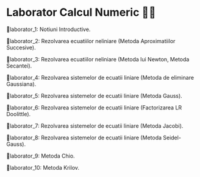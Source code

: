 # Laborator Calcul Numeric 👨‍💻

📒laborator_1: Notiuni Introductive.

📒laborator_2: Rezolvarea ecuatiilor neliniare (Metoda Aproximatiilor Succesive).

📒laborator_3: Rezolvarea ecuatiilor neliniare (Metoda lui Newton, Metoda Secantei).

📒laborator_4: Rezolvarea sistemelor de ecuatii liniare (Metoda de eliminare Gaussiana).

📒laborator_5: Rezolvarea sistemelor de ecuatii liniare (Metoda Gauss).

📒laborator_6: Rezolvarea sistemelor de ecuatii liniare (Factorizarea LR Doolittle).

📒laborator_7: Rezolvarea sistemelor de ecuatii liniare (Metoda Jacobi).

📒laborator_8: Rezolvarea sistemelor de ecuatii liniare (Metoda Seidel-Gauss).

📒laborator_9: Metoda Chio.

📒laborator_10: Metoda Krilov.
